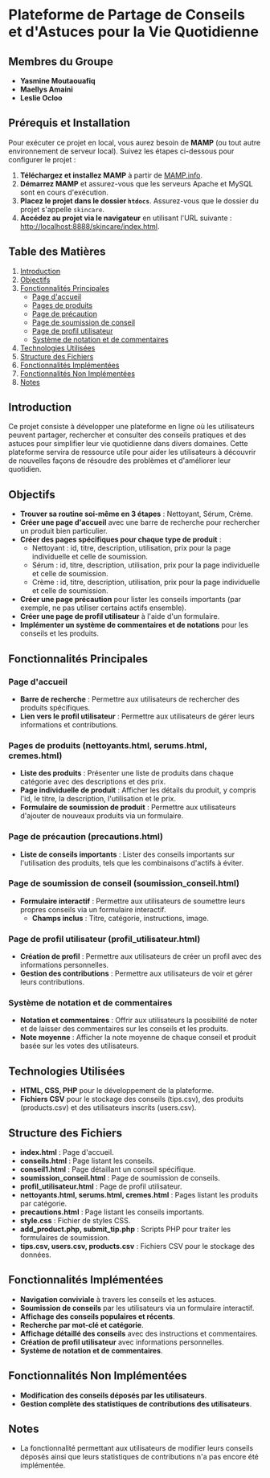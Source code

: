 # Plateforme de Partage de Conseils et d'Astuces pour la Vie Quotidienne

## Membres du Groupe
- **Yasmine Moutaouafiq**
- **Maellys Amaini**
- **Leslie Ocloo**

## Prérequis et Installation
Pour exécuter ce projet en local, vous aurez besoin de **MAMP** (ou tout autre environnement de serveur local). Suivez les étapes ci-dessous pour configurer le projet :

1. **Téléchargez et installez MAMP** à partir de [MAMP.info](https://www.mamp.info/).
2. **Démarrez MAMP** et assurez-vous que les serveurs Apache et MySQL sont en cours d'exécution.
3. **Placez le projet dans le dossier `htdocs`**. Assurez-vous que le dossier du projet s'appelle `skincare`.
4. **Accédez au projet via le navigateur** en utilisant l'URL suivante : [http://localhost:8888/skincare/index.html](http://localhost:8888/skincare/index.html).

## Table des Matières
1. [Introduction](#introduction)
2. [Objectifs](#objectifs)
3. [Fonctionnalités Principales](#fonctionnalités-principales)
    - [Page d'accueil](#page-daccueil)
    - [Pages de produits](#pages-de-produits)
    - [Page de précaution](#page-de-précaution)
    - [Page de soumission de conseil](#page-de-soumission-de-conseil)
    - [Page de profil utilisateur](#page-de-profil-utilisateur)
    - [Système de notation et de commentaires](#système-de-notation-et-de-commentaires)
4. [Technologies Utilisées](#technologies-utilisées)
5. [Structure des Fichiers](#structure-des-fichiers)
6. [Fonctionnalités Implémentées](#fonctionnalités-implémentées)
7. [Fonctionnalités Non Implémentées](#fonctionnalités-non-implémentées)
8. [Notes](#notes)

## Introduction
Ce projet consiste à développer une plateforme en ligne où les utilisateurs peuvent partager, rechercher et consulter des conseils pratiques et des astuces pour simplifier leur vie quotidienne dans divers domaines. Cette plateforme servira de ressource utile pour aider les utilisateurs à découvrir de nouvelles façons de résoudre des problèmes et d'améliorer leur quotidien.

## Objectifs
- **Trouver sa routine soi-même en 3 étapes** : Nettoyant, Sérum, Crème.
- **Créer une page d'accueil** avec une barre de recherche pour rechercher un produit bien particulier.
- **Créer des pages spécifiques pour chaque type de produit** :
  - Nettoyant : id, titre, description, utilisation, prix pour la page individuelle et celle de soumission.
  - Sérum : id, titre, description, utilisation, prix pour la page individuelle et celle de soumission.
  - Crème : id, titre, description, utilisation, prix pour la page individuelle et celle de soumission.
- **Créer une page précaution** pour lister les conseils importants (par exemple, ne pas utiliser certains actifs ensemble).
- **Créer une page de profil utilisateur** à l'aide d'un formulaire.
- **Implémenter un système de commentaires et de notations** pour les conseils et les produits.

## Fonctionnalités Principales

### Page d'accueil
- **Barre de recherche** : Permettre aux utilisateurs de rechercher des produits spécifiques.
- **Lien vers le profil utilisateur** : Permettre aux utilisateurs de gérer leurs informations et contributions.

### Pages de produits (nettoyants.html, serums.html, cremes.html)
- **Liste des produits** : Présenter une liste de produits dans chaque catégorie avec des descriptions et des prix.
- **Page individuelle de produit** : Afficher les détails du produit, y compris l'id, le titre, la description, l'utilisation et le prix.
- **Formulaire de soumission de produit** : Permettre aux utilisateurs d'ajouter de nouveaux produits via un formulaire.

### Page de précaution (precautions.html)
- **Liste de conseils importants** : Lister des conseils importants sur l'utilisation des produits, tels que les combinaisons d'actifs à éviter.

### Page de soumission de conseil (soumission_conseil.html)
- **Formulaire interactif** : Permettre aux utilisateurs de soumettre leurs propres conseils via un formulaire interactif.
  - **Champs inclus** : Titre, catégorie, instructions, image.

### Page de profil utilisateur (profil_utilisateur.html)
- **Création de profil** : Permettre aux utilisateurs de créer un profil avec des informations personnelles.
- **Gestion des contributions** : Permettre aux utilisateurs de voir et gérer leurs contributions.

### Système de notation et de commentaires
- **Notation et commentaires** : Offrir aux utilisateurs la possibilité de noter et de laisser des commentaires sur les conseils et les produits.
- **Note moyenne** : Afficher la note moyenne de chaque conseil et produit basée sur les votes des utilisateurs.

## Technologies Utilisées
- **HTML, CSS, PHP** pour le développement de la plateforme.
- **Fichiers CSV** pour le stockage des conseils (tips.csv), des produits (products.csv) et des utilisateurs inscrits (users.csv).

## Structure des Fichiers
- **index.html** : Page d'accueil.
- **conseils.html** : Page listant les conseils.
- **conseil1.html** : Page détaillant un conseil spécifique.
- **soumission_conseil.html** : Page de soumission de conseils.
- **profil_utilisateur.html** : Page de profil utilisateur.
- **nettoyants.html, serums.html, cremes.html** : Pages listant les produits par catégorie.
- **precautions.html** : Page listant les conseils importants.
- **style.css** : Fichier de styles CSS.
- **add_product.php, submit_tip.php** : Scripts PHP pour traiter les formulaires de soumission.
- **tips.csv, users.csv, products.csv** : Fichiers CSV pour le stockage des données.

## Fonctionnalités Implémentées
- **Navigation conviviale** à travers les conseils et les astuces.
- **Soumission de conseils** par les utilisateurs via un formulaire interactif.
- **Affichage des conseils populaires et récents**.
- **Recherche par mot-clé et catégorie**.
- **Affichage détaillé des conseils** avec des instructions et commentaires.
- **Création de profil utilisateur** avec informations personnelles.
- **Système de notation et de commentaires**.

## Fonctionnalités Non Implémentées
- **Modification des conseils déposés par les utilisateurs**.
- **Gestion complète des statistiques de contributions des utilisateurs**.

## Notes
- La fonctionnalité permettant aux utilisateurs de modifier leurs conseils déposés ainsi que leurs statistiques de contributions n'a pas encore été implémentée.
